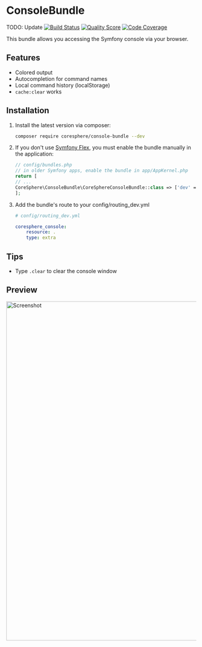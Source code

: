 ConsoleBundle
=============

TODO: Update
[![Build Status](https://img.shields.io/travis/CoreSphere/ConsoleBundle.svg?style=flat-square)](https://travis-ci.org/CoreSphere/ConsoleBundle)
[![Quality Score](https://img.shields.io/scrutinizer/g/CoreSphere/ConsoleBundle.svg?style=flat-square)](https://scrutinizer-ci.com/g/CoreSphere/ConsoleBundle)
[![Code Coverage](https://img.shields.io/scrutinizer/coverage/g/CoreSphere/ConsoleBundle.svg?style=flat-square)](https://scrutinizer-ci.com/g/CoreSphere/ConsoleBundle)


This bundle allows you accessing the Symfony console via your browser.

Features
--------

 * Colored output
 * Autocompletion for command names
 * Local command history (localStorage)
 * ```cache:clear``` works

Installation
------------

1. Install the latest version via composer:

    ```sh
    composer require coresphere/console-bundle --dev
    ```

2. If you don't use [Symfony Flex](https://symfony.com/doc/current/setup/flex.html), you must enable the bundle manually in the application:

     ```php
   // config/bundles.php
   // in older Symfony apps, enable the bundle in app/AppKernel.php
   return [
   // ...
    CoreSphere\ConsoleBundle\CoreSphereConsoleBundle::class => ['dev' => true],
   ];
    ```

3. Add the bundle's route to your config/routing_dev.yml

    ```yaml
    # config/routing_dev.yml
	
    coresphere_console:
        resource: .
        type: extra
    ```

Tips
----

 * Type ```.clear``` to clear the console window

Preview
-------

<img src="https://static.laszlokorte.de/github/coresphere_console.png" width="900" alt="Screenshot" />
